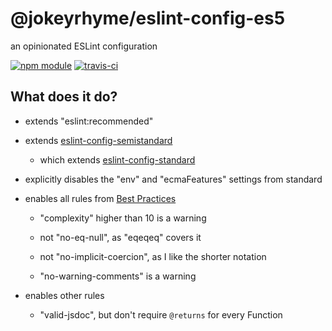 # @jokeyrhyme/eslint-config-es5

an opinionated ESLint configuration

[![npm module](https://img.shields.io/npm/v/@jokeyrhyme/eslint-config-es5.svg)](https://www.npmjs.com/package/@jokeyrhyme/eslint-config-es5)
[![travis-ci](https://img.shields.io/travis/jokeyrhyme/eslint-config-es5.svg)](https://travis-ci.org/jokeyrhyme/eslint-config-es5)

## What does it do?

- extends "eslint:recommended"

- extends [eslint-config-semistandard](https://github.com/Flet/eslint-config-semistandard)

    - which extends [eslint-config-standard](https://github.com/feross/eslint-config-standard)

- explicitly disables the "env" and "ecmaFeatures" settings from standard

- enables all rules from [Best Practices](http://eslint.org/docs/rules/#best-practices)

    - "complexity" higher than 10 is a warning

    - not "no-eq-null", as "eqeqeq" covers it

    - not "no-implicit-coercion", as I like the shorter notation

    - "no-warning-comments" is a warning

- enables other rules

    - "valid-jsdoc", but don't require `@returns` for every Function
